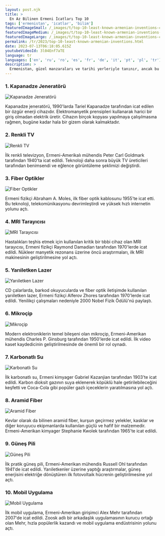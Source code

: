 ```yaml
---
layout: post.njk
title: >
  En Az Bilinen Ermeni İcatları Top 10
tags: ['ermenistan', 'i̇catlar', 'bilim']
featuredImageSmall: /_images/t/top-10-least-known-armenian-inventions-cover-tr-small.webp
featuredImageMedium: /_images/t/top-10-least-known-armenian-inventions-cover-tr-medium.webp
featuredImageLarge: /_images/t/top-10-least-known-armenian-inventions-cover-tr-large.webp
permalink: /tr/2023/top-10-least-known-armenian-inventions.html
date: 2023-07-13T06:18:05.615Z
youtubeVideoId: 3l04Enf7aTE
language: tr
languages: ['en', 'ru', 'ro', 'es', 'fr', 'de', 'it', 'pt', 'pl', 'tr']
description: >
  Ermenistan, güzel manzaraları ve tarihi yerleriyle tanınır, ancak bu küçük ülkeden kaynaklanan dâhice icatlar hakkında pek çok kişi bilmiyor. İşte dünya bilim ilerlemesine katkıda bulunmuş en az bilinen Ermeni icatlarından oluşan bir liste.
---
```


### 1. Kapanadze Jeneratörü

![Kapanadze Jeneratörü](/_images/f/ff18e4e76e96d61dbd78528258cedf6c-medium.webp)

Kapanadze jeneratörü, 1990'larda Tariel Kapanadze tarafından icat edilen bir özgür enerji cihazıdır. Elektromanyetik prensipleri kullanarak harici bir giriş olmadan elektrik üretir. Cihazın birçok kopyası yapılmaya çalışılmasına rağmen, bugüne kadar hala bir gizem olarak kalmaktadır.

### 2. Renkli TV

![Renkli TV](/_images/1/1a74d391bd3d00ad4ae9e56bd3a3ea20-medium.webp)

İlk renkli televizyon, Ermeni-Amerikalı mühendis Peter Carl Goldmark tarafından 1940'ta icat edildi. Teknoloji daha sonra büyük TV üreticileri tarafından benimsendi ve eğlence görüntüleme şeklimizi değiştirdi.

### 3. Fiber Optikler

![Fiber Optikler](/_images/7/77d8d5c6fbed740aa7321ea6a5ff4771-medium.webp)

Ermeni fizikçi Abraham A. Moles, ilk fiber optik kablosunu 1955'te icat etti. Bu teknoloji, telekomünikasyonu devrimleştirdi ve yüksek hızlı internetin yolunu açtı.

### 4. MRI Tarayıcısı

![MRI Tarayıcısı](/_images/4/43d83730a401047fba4fcbff0d832f6f-medium.webp)

Hastalıkları teşhis etmek için kullanılan kritik bir tıbbi cihaz olan MRI tarayıcısı, Ermeni fizikçi Raymond Damadian tarafından 1970'lerde icat edildi. Nükleer manyetik rezonans üzerine öncü araştırmaları, ilk MRI makinesinin geliştirilmesine yol açtı.

### 5. Yarıiletken Lazer

![Yarıiletken Lazer](/_images/0/06cd389511aa0724f2972273a3ab685a-medium.webp)

CD çalarlarda, barkod okuyucularda ve fiber optik iletişimde kullanılan yarıiletken lazer, Ermeni fizikçi Alferov Zhores tarafından 1970'lerde icat edildi. Yenilikçi çalışmaları nedeniyle 2000 Nobel Fizik Ödülü'nü paylaştı.

### 6. Mikroçip

![Mikroçip](/_images/5/5345cad6ae0776da4dbb1546dab86d62-medium.webp)

Modern elektroniklerin temel bileşeni olan mikroçip, Ermeni-Amerikan mühendis Charles P. Ginsburg tarafından 1950'lerde icat edildi. İlk video kaset kaydedicinin geliştirilmesinde de önemli bir rol oynadı.

### 7. Karbonatlı Su

![Karbonatlı Su](/_images/f/f561efc5850f70a1b37b70c0e6772dc8-medium.webp)

İlk karbonatlı su, Ermeni kimyager Gabriel Kazanjian tarafından 1903'te icat edildi. Karbon dioksit gazının suya eklenerek köpüklü hale getirilebileceğini keşfetti ve Coca-Cola gibi popüler gazlı içeceklerin yaratılmasına yol açtı.

### 8. Aramid Fiber

![Aramid Fiber](/_images/b/b25cdace88e3cac8961c9cd0fe3d2354-medium.webp)

Kevlar olarak da bilinen aramid fiber, kurşun geçirmez yelekler, kasklar ve diğer koruyucu ekipmanlarda kullanılan güçlü ve hafif bir malzemedir. Ermeni-Amerikan kimyager Stephanie Kwolek tarafından 1965'te icat edildi.

### 9. Güneş Pili

![Güneş Pili](/_images/c/c86cce60740f9e16edb0716cbdc7997a-medium.webp)

İlk pratik güneş pili, Ermeni-Amerikan mühendis Russell Ohl tarafından 1941'de icat edildi. Yarıiletkenler üzerine yaptığı araştırmalar, güneş enerjisini elektriğe dönüştüren ilk fotovoltaik hücrenin geliştirilmesine yol açtı.

### 10. Mobil Uygulama

![Mobil Uygulama](/_images/d/d76d832d64ad71b963d9fe26c59ce626-medium.webp)

İlk mobil uygulama, Ermeni-Amerikan girişimci Alex Mehr tarafından 2007'de icat edildi. Zoosk adlı bir arkadaşlık uygulamasının kurucu ortağı olan Mehr, hızla popülerlik kazandı ve mobil uygulama endüstrisinin yolunu açtı.

